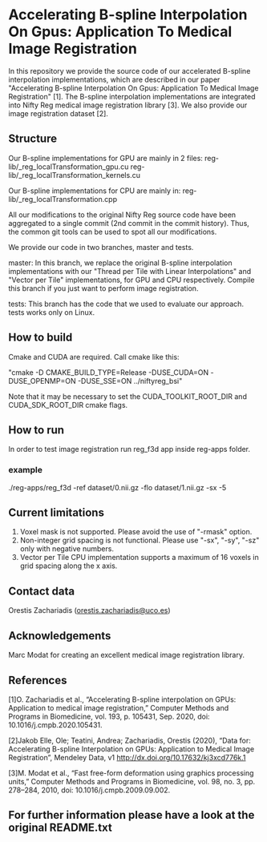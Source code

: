 # Accelerating B-spline Interpolation On Gpus: Application To Medical Image Registration
In this repository we provide the source code of our accelerated B-spline interpolation implementations, which are described in our paper "Accelerating B-spline Interpolation On Gpus: Application To Medical Image Registration" [1]. The B-spline interpolation implementations are integrated into Nifty Reg medical image registration library [3]. We also provide our image registration dataset [2].

## Structure
Our B-spline implementations for GPU are mainly in 2 files:
reg-lib/_reg_localTransformation_gpu.cu
reg-lib/_reg_localTransformation_kernels.cu 

Our B-spline implementations for CPU are mainly in:
reg-lib/_reg_localTransformation.cpp

All our modifications to the original Nifty Reg source code have been aggregated to a single commit (2nd commit in the commit history). Thus, the common git tools can be used to spot all our modifications.

We provide our code in two branches, master and tests.

master: In this branch, we replace the original B-spline interpolation implementations with our "Thread per Tile with Linear Interpolations" and "Vector per Tile" implementations, for GPU and CPU respectively. Compile this branch if you just want to perform image registration.

tests: This branch has the code that we used to evaluate our approach. tests works only on Linux.

## How to build
Cmake and CUDA are required. Call cmake like this:

"cmake -D CMAKE_BUILD_TYPE=Release -DUSE_CUDA=ON -DUSE_OPENMP=ON -DUSE_SSE=ON ../niftyreg_bsi"

Note that it may be necessary to set the CUDA_TOOLKIT_ROOT_DIR and CUDA_SDK_ROOT_DIR cmake flags.

## How to run
In order to test image registration run reg_f3d app inside reg-apps folder.

### example
./reg-apps/reg_f3d -ref dataset/0.nii.gz -flo dataset/1.nii.gz -sx -5

## Current limitations
1. Voxel mask is not supported. Please avoid the use of "-rmask" option.
2. Non-integer grid spacing is not functional. Please use "-sx", "-sy", "-sz" only with negative numbers.
3. Vector per Tile CPU implementation supports a maximum of 16 voxels in grid spacing along the x axis.

## Contact data
Orestis Zachariadis (orestis.zachariadis@uco.es)

## Acknowledgements
Marc Modat for creating an excellent medical image registration library.

## References
[1]O. Zachariadis et al., “Accelerating B-spline interpolation on GPUs: Application to medical image registration,” Computer Methods and Programs in Biomedicine, vol. 193, p. 105431, Sep. 2020, doi: 10.1016/j.cmpb.2020.105431.

[2]Jakob Elle, Ole; Teatini, Andrea; Zachariadis, Orestis (2020), “Data for: Accelerating B-spline Interpolation on GPUs: Application to Medical Image Registration”, Mendeley Data, v1 http://dx.doi.org/10.17632/kj3xcd776k.1

[3]M. Modat et al., “Fast free-form deformation using graphics processing units,” Computer Methods and Programs in Biomedicine, vol. 98, no. 3, pp. 278–284, 2010, doi: 10.1016/j.cmpb.2009.09.002.


## For further information please have a look at the original README.txt

